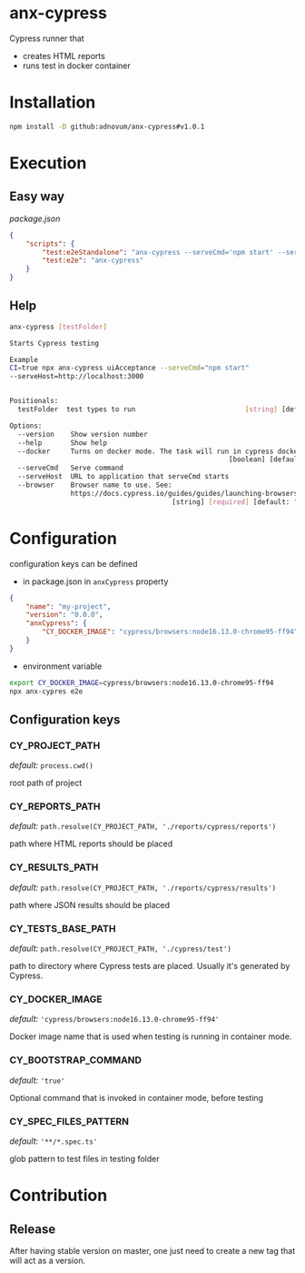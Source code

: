 
# anx-cypress

Cypress runner that
 - creates HTML reports
 - runs test in docker container

# Installation

```bash
npm install -D github:adnovum/anx-cypress#v1.0.1
```

# Execution

## Easy way

*package.json*
```json
{
    "scripts": {
        "test:e2eStandalone": "anx-cypress --serveCmd='npm start' --serveHost='http://localhost:4200'",
        "test:e2e": "anx-cypress"
    }
}
```

## Help
```bash
anx-cypress [testFolder]

Starts Cypress testing

Example
CI=true npx anx-cypress uiAcceptance --serveCmd="npm start"
--serveHost=http://localhost:3000


Positionals:
  testFolder  test types to run                           [string] [default: ""]

Options:
  --version    Show version number                                     [boolean]
  --help       Show help                                               [boolean]
  --docker     Turns on docker mode. The task will run in cypress docker image
                                                      [boolean] [default: false]
  --serveCmd   Serve command                                            [string]
  --serveHost  URL to application that serveCmd starts                  [string]
  --browser    Browser name to use. See:
               https://docs.cypress.io/guides/guides/launching-browsers
                                        [string] [required] [default: "firefox"]

```

# Configuration

configuration keys can be defined
 - in package.json in `anxCypress` property
```json
{
    "name": "my-project",
    "version": "0.0.0",
    "anxCypress": {
        "CY_DOCKER_IMAGE": "cypress/browsers:node16.13.0-chrome95-ff94"
    }
}
```
 - environment variable
```bash
export CY_DOCKER_IMAGE=cypress/browsers:node16.13.0-chrome95-ff94
npx anx-cypres e2e
```

## Configuration keys

### CY_PROJECT_PATH

*default:* `process.cwd()`

root path of project

### CY_REPORTS_PATH

*default:* `path.resolve(CY_PROJECT_PATH, './reports/cypress/reports')`

path where HTML reports should be placed

### CY_RESULTS_PATH

*default:* `path.resolve(CY_PROJECT_PATH, './reports/cypress/results')`

path where JSON results should be placed

### CY_TESTS_BASE_PATH

*default:* `path.resolve(CY_PROJECT_PATH, './cypress/test')`

path to directory where Cypress tests are placed. Usually it's generated by Cypress.

### CY_DOCKER_IMAGE

*default:* `'cypress/browsers:node16.13.0-chrome95-ff94'`

Docker image name that is used when testing is running in container mode.

### CY_BOOTSTRAP_COMMAND

*default:* `'true'`

Optional command that is invoked in container mode, before testing

### CY_SPEC_FILES_PATTERN

*default:* `'**/*.spec.ts'`

glob pattern to test files in testing folder

# Contribution

## Release

After having stable version on master, one just need to create a new tag that will act as a version.
